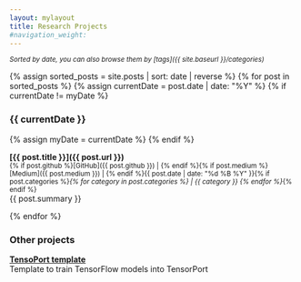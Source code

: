 ```yaml
---
layout: mylayout
title: Research Projects
#navigation_weight: 
---
```


<small><em>Sorted by date, you can also browse them by [tags]({{ site.baseurl }}/categories)</em></small>

{% assign sorted_posts = site.posts | sort: date | reverse %}
{% for post in sorted_posts %}
{% assign currentDate = post.date | date: "%Y" %}
{% if currentDate != myDate %}
### {{ currentDate }}
{% assign myDate = currentDate %}
{% endif %}

**[{{ post.title }}]({{ post.url }})**      
<small>{% if post.github %}[GitHub]({{ post.github }}) | {% endif %}{% if post.medium %}[Medium]({{ post.medium }}) | {% endif %}{{ post.date | date: "%d %B %Y" }}{% if post.categories %}<i>{% for category in post.categories %} | {{ category }} {% endfor %}</i>{% endif %}</small>  
{{ post.summary }}

{% endfor %}

### Other projects

**[TensoPort template](https://github.com/jorgemf/tensorport-template)**  
Template to train TensorFlow models into TensorPort